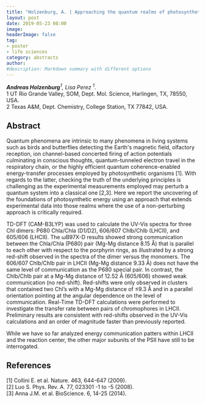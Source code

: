 ```yaml
---
title: "Holzenburg, A. | Approaching the quantum realms of photosynthetic electron transfer"
layout: post
date: 2019-05-23 08:00
image:
headerImage: false
tag:
- poster
- life sciences
category: abstracts
author:
#description: Markdown summary with different options
---
```


_**Andreas Holzenburg**<sup>1</sup>, Lisa Perez <sup>1</sup>_.<br/>
1 UT Rio Grande Valley, SOM, Dept. Mol. Science, Harlingen, TX, 78550, USA.<br/>
2 Texas A&M, Dept. Chemistry, College Station, TX 77842, USA.<br/>

## Abstract

Quantum phenomena are intrinsic to many phenomena in living systems such as birds and butterflies detecting the Earth's magnetic field, olfactory reception, ion channel-based concerted firing of action potentials culminating in conscious thoughts, quantum-tunneled electron travel in the respiratory chain, or the highly efficient quantum coherence-enabled energy-transfer processes employed by photosynthetic organisms [1]. With regards to the latter, checking the truth of the underlying principles is challenging as the experimental measurements employed may perturb a quantum system into a classical one [2,3]. Here we report the uncovering of the foundations of photosynthetic energy using an approach that extends experimental data into those realms where the use of a non-perturbing approach is critically required.<br/>

TD-DFT (CAM-B3LYP) was used to calculate the UV-Vis spectra for three Chl dimers: P680 Chla/Chla (D1/D2), 606/607 Chlb/Chlb (LHCII), and 605/606 (LHCII). The ωB97X-D results showed strong communication between the Chla/Chla (P680) pair (Mg-Mg distance 8.15 Å) that is parallel to each other with respect to the porphyrin rings, as illustrated by a strong red-shift observed in the spectra of the dimer versus the monomers. The 606/607 Chlb/Chlb pair in LHCII (Mg-Mg distance 9.33 Å) does not have the same level of communication as the P680 special pair. In contrast, the Chlb/Chlb pair at a Mg-Mg distance of 12.52 Å (605/606) showed weak communication (no red-shift). Red-shifts were only observed in clusters that contained two Chl’s with a Mg-Mg distance of ≤9.3 Å and in a parallel orientation pointing at the angular dependence on the level of communication.  Real-Time TD-DFT calculations were performed to investigate the transfer rate between pairs of chromophores in LHCII.   Preliminary results are consistent with red-shifts observed in the UV-Vis calculations and an order of magnitude faster than previously reported.<br/>

While we have so far analyzed energy communication patters within LHCII and the reaction center, the other major subunits of the PSII have still to be interrogated.<br/>

## References
[1] Collini E. et al. Nature. 463, 644-647 (2009).<br/>
[2] Luo S. Phys. Rev. A. 77, 023301 -1 to -5 (2008).<br/>
[3] Anna J.M. et al. BioScience. 6, 14-25 (2014).<br/>
